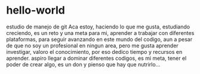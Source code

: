 # hello-world
estudio de manejo de git
Aca estoy, haciendo lo que  me gusta, estudiando creciendo, es un reto y una meta para mi, aprender a trabajar con diferentes plataformas, para seguir avanzando en este mundo del codigo, aun a pesar de que no soy un profesional en ningun area, pero me gusta aprender investigar, valoro el conocimiento, por eso dedico tiempo y recursos en aprender. aspiro llegar a dominar diferentes codigos, es mi meta, tener el poder de crear algo, es un don y pienso que hay que nutrirlo...
